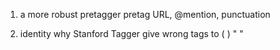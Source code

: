 1. a more robust pretagger 
	pretag URL, @mention, punctuation

2. identity why Stanford Tagger give wrong tags to ( ) " "